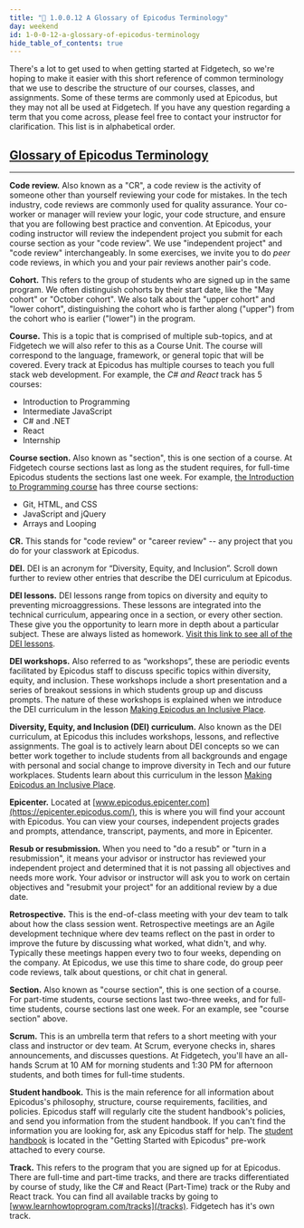 ```yaml
---
title: "📓 1.0.0.12 A Glossary of Epicodus Terminology"
day: weekend
id: 1-0-0-12-a-glossary-of-epicodus-terminology
hide_table_of_contents: true
---
```


There's a lot to get used to when getting started at Fidgetech, so we're hoping to make it easier with this short reference of common terminology that we use to describe the structure of our courses, classes, and assignments. Some of these terms are commonly used at Epicodus, but they may not all be used at Fidgetech. If you have any question regarding a term that you come across, please feel free to contact your instructor for clarification. This list is in alphabetical order.

## [Glossary of Epicodus Terminology](#glossary-of-epicodus-terminology)

---

**Code review.** Also known as a "CR", a code review is the activity of someone other than yourself reviewing your code for mistakes. In the tech industry, code reviews are commonly used for quality assurance. Your co-worker or manager will review your logic, your code structure, and ensure that you are following best practice and convention. At Epicodus, your coding instructor will review the independent project you submit for each course section as your "code review". We use "independent project" and "code review" interchangeably. In some exercises, we invite you to do _peer_ code reviews, in which you and your pair reviews another pair's code. 

**Cohort.** This refers to the group of students who are signed up in the same program. We often distinguish cohorts by their start date, like the "May cohort" or "October cohort". We also talk about the "upper cohort" and "lower cohort", distinguishing the cohort who is farther along ("upper") from the cohort who is earlier ("lower") in the program.

**Course.** This is a topic that is comprised of multiple sub-topics, and at Fidgetech we will also refer to this as a Course Unit. The course will correspond to the language, framework, or general topic that will be covered. Every track at Epicodus has multiple courses to teach you full stack web development. For example, the _C# and React_ track has 5 courses: 

  * Introduction to Programming
  * Intermediate JavaScript
  * C# and .NET
  * React
  * Internship

**Course section.** Also known as "section", this is one section of a course. At Fidgetech course sections last as long as the student requires, for full-time Epicodus students the sections last one week. For example, [the Introduction to Programming course](../../introduction-to-programming) has three course sections: 

  * Git, HTML, and CSS
  * JavaScript and jQuery
  * Arrays and Looping

**CR.** This stands for "code review" or "career review" -- any project that you do for your classwork at Epicodus.

**DEI.** DEI is an acronym for “Diversity, Equity, and Inclusion”. Scroll down further to review other entries that describe the DEI curriculum at Epicodus. 

**DEI lessons.** DEI lessons range from topics on diversity and equity to preventing microaggressions. These lessons are integrated into the technical curriculum, appearing once in a section, or every other section. These give you the opportunity to learn more in depth about a particular subject. These are always listed as homework. [Visit this link to see all of the DEI lessons](../../diversity-equity-and-inclusion/).

<!-- **DEI reflective assignments.** Also referred to as “reflections”, these are written assignments as part of the DEI that are tied to every DEI lesson. Students are given a prompt on the same topic as the DEI lesson and asked to write a reflection on the prompt. Engaging with this curriculum is optional, but highly encouraged. By actively learning about DEI concepts, we can better work together to include students from all backgrounds and engage with social change to improve diversity in Tech. Read about these assignments in the [Diversity, Equity, and Inclusion Reflective Assignments](../../pre-work/getting-started-at-epicodus/dei-reflective-assignments) lesson. -->

**DEI workshops.** Also referred to as “workshops”, these are periodic events facilitated by Epicodus staff to discuss specific topics within diversity, equity, and inclusion. These workshops include a short presentation and a series of breakout sessions in which students group up and discuss prompts. The nature of these workshops is explained when we introduce the DEI curriculum in the lesson [Making Epicodus an Inclusive Place](../../diversity-equity-and-inclusion/dei-curriculum-overview/making-epicodus-an-inclusive-place).

<!-- **Dev team.** Short for "development team", this is the assigned team that students work with every week. Enterprise companies, especially larger ones, often assign their developers to dev teams. These teams work together to build features and fix bugs. At Epicodus, students check in with their dev team at the start and end of class, and pair with someone new from their dev team every class session. -->

**Diversity, Equity, and Inclusion (DEI) curriculum.** Also known as the DEI curriculum, at Epicodus this includes workshops, lessons, and reflective assignments. The goal is to actively learn about DEI concepts so we can better work together to include students from all backgrounds and engage with personal and social change to improve diversity in Tech and our future workplaces. Students learn about this curriculum in the lesson [Making Epicodus an Inclusive Place](../../diversity-equity-and-inclusion/dei-curriculum-overview/making-epicodus-an-inclusive-place).

**Epicenter.** Located at [www.epicodus.epicenter.com](https://epicenter.epicodus.com/), this is where you will find your account with Epicodus. You can view your courses, independent projects grades and prompts, attendance, transcript, payments, and more in Epicenter.

<!-- **Journaling.** Epicodus has a Journaling curriculum that helps students develop a thorough understanding of their strengths, weaknesses, and passions. When graduates have this understanding, we find they are more successful in navigating the job search process and finding satisfying employment. In most course sections, students are given a new journaling prompt to write a response to. Engaging with the Journaling curriculum is optional, but highly encouraged! Students learn about this curriculum in the [Journaling at Epicodus](../../introduction-to-programming/git-html-and-css/homework-journaling-at-epicodus) lesson in the very first course section. Optionally, you can review all of the journal prompts in advance in the [Journaling Curriculum](../../journaling-curriculum/journal-prompts) track on learnhowtoprogram.com.

**Pre-work.** This comprises the the lessons that must be read before the start of each course.

**Reflections.** Also known as “DEI reflective assignments”, these are written assignments as part of the DEI curriculum that are tied to every DEI lesson. Students are given a prompt on the same topic as the DEI lesson and asked to write a reflection on the prompt. Engaging with this curriculum is optional, but highly encouraged. By actively learning about DEI concepts, we can better work together to include students from all backgrounds and engage with social change to improve diversity in Tech. Read about these assignments in the [Diversity, Equity, and Inclusion Reflective Assignments](../../pre-work/getting-started-at-epicodus/dei-reflective-assignments) lesson. -->

**Resub or resubmission.** When you need to "do a resub" or "turn in a resubmission", it means your advisor or instructor has reviewed your independent project and determined that it is not passing all objectives and needs more work. Your advisor or instructor will ask you to work on certain objectives and "resubmit your project" for an additional review by a due date.   

**Retrospective.** This is the end-of-class meeting with your dev team to talk about how the class session went. Retrospective meetings are an Agile development technique where dev teams reflect on the past in order to improve the future by discussing what worked, what didn't, and why. Typically these meetings happen every two to four weeks, depending on the company. At Epicodus, we use this time to share code, do group peer code reviews, talk about questions, or chit chat in general.

**Section.** Also known as "course section", this is one section of a course. For part-time students, course sections last two-three weeks, and for full-time students, course sections last one week. For an example, see "course section" above.

**Scrum.** This is an umbrella term that refers to a short meeting with your class and instructor or dev team. At Scrum, everyone checks in, shares announcements, and discusses questions. At Fidgetech, you'll have an all-hands Scrum at 10 AM for morning students and 1:30 PM for afternoon students, and both times for full-time students.

**Student handbook.** This is the main reference for all information about Epicodus's philosophy, structure, course requirements, facilities, and policies. Epicodus staff will regularly cite the student handbook's policies, and send you information from the student handbook. If you can't find the information you are looking for, ask any Epicodus staff for help. The [student handbook](../../pre-work/getting-started-at-epicodus/1-0-0-13-student-handbook#the-big-picture) is located in the "Getting Started with Epicodus" pre-work attached to every course. 

**Track.** This refers to the program that you are signed up for at Epicodus. There are full-time and part-time tracks, and there are tracks differentiated by course of study, like the C# and React (Part-Time) track or the Ruby and React track. You can find all available tracks by going to [www.learnhowtoprogram.com/tracks](/tracks). Fidgetech has it's own track.

<!-- **Workshops.** Also referred to as “DEI workshops”, these are periodic events facilitated by Epicodus staff to discuss specific topics within diversity, equity, and inclusion. These workshops include a short presentation and a series of breakout sessions in which students group up and discuss prompts. These workshops along with our DEI curriculum is discussed in the  [Making Epicodus an Inclusive Place](../../diversity-equity-and-inclusion/dei-curriculum-overview/making-epicodus-an-inclusive-place). -->
